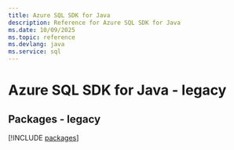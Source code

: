 ```yaml
---
title: Azure SQL SDK for Java
description: Reference for Azure SQL SDK for Java
ms.date: 10/09/2025
ms.topic: reference
ms.devlang: java
ms.service: sql
---
```

# Azure SQL SDK for Java - legacy
## Packages - legacy
[!INCLUDE [packages](sql-index.md)]